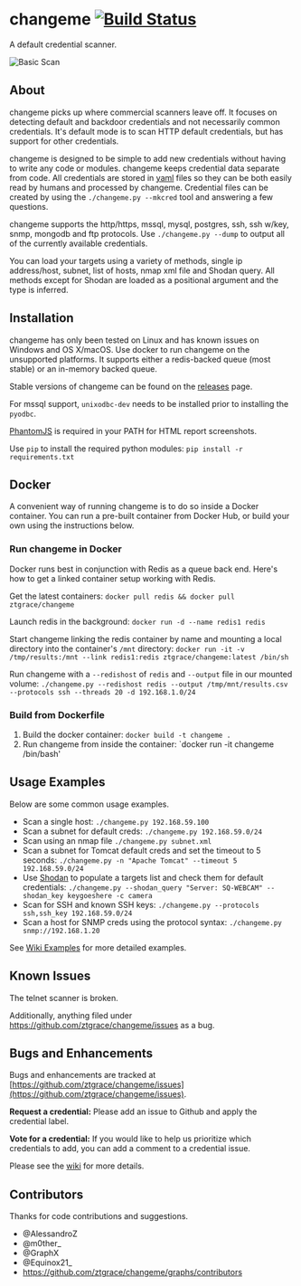 # changeme [![Build Status](https://travis-ci.org/ztgrace/changeme.svg?branch=master)](https://travis-ci.org/ztgrace/changeme)

A default credential scanner.

![Basic Scan](https://raw.githubusercontent.com/wiki/ztgrace/changeme/images/basic.gif)

## About

changeme picks up where commercial scanners leave off. It focuses on detecting default and backdoor credentials and not necessarily common credentials. It's default mode is to scan HTTP default credentials, but has support for other credentials.

changeme is designed to be simple to add new credentials without having to write any code or modules. changeme keeps credential data separate from code. All credentials are stored in [yaml](http://yaml.org/) files so they can be both easily read by humans and processed by changeme. Credential files can be created by using the `./changeme.py --mkcred` tool and answering a few questions.

changeme supports the http/https, mssql, mysql, postgres, ssh, ssh w/key, snmp, mongodb and ftp protocols. Use `./changeme.py --dump` to output all of the currently available credentials.

You can load your targets using a variety of methods, single ip address/host, subnet, list of hosts, nmap xml file and Shodan query. All methods except for Shodan are loaded as a positional argument and the type is inferred.

## Installation

changeme has only been tested on Linux and has known issues on Windows and OS X/macOS. Use docker to run changeme on the unsupported platforms. It supports either a redis-backed queue (most stable) or an in-memory backed queue.

Stable versions of changeme can be found on the [releases](https://github.com/ztgrace/changeme/releases) page.

For mssql support, `unixodbc-dev` needs to be installed prior to installing the `pyodbc`.

[PhantomJS](http://phantomjs.org/) is required in your PATH for HTML report screenshots.

Use `pip` to install the required python modules: `pip install -r requirements.txt`

## Docker

A convenient way of running changeme is to do so inside a Docker container. You can run a pre-built container from Docker Hub, or build your own using the instructions below.

### Run changeme in Docker

Docker runs best in conjunction with Redis as a queue back end. Here's how to get a linked container setup working with Redis.

Get the latest containers: `docker pull redis && docker pull ztgrace/changeme`

Launch redis in the background: `docker run -d --name redis1 redis`

Start changeme linking the redis container by name and mounting a local directory into the container's `/mnt` directory: `docker run -it -v /tmp/results:/mnt --link redis1:redis ztgrace/changeme:latest /bin/sh`

Run changeme with a `--redishost` of `redis` and `--output` file in our mounted volume: `./changeme.py --redishost redis --output /tmp/mnt/results.csv --protocols ssh --threads 20 -d 192.168.1.0/24`

### Build from Dockerfile

1. Build the docker container: `docker build -t changeme .`
2. Run changeme from inside the container: `docker run -it changeme /bin/bash'

## Usage Examples

Below are some common usage examples.

* Scan a single host: `./changeme.py 192.168.59.100`
* Scan a subnet for default creds: `./changeme.py 192.168.59.0/24`
* Scan using an nmap file `./changeme.py subnet.xml`
* Scan a subnet for Tomcat default creds and set the timeout to 5 seconds: `./changeme.py -n "Apache Tomcat" --timeout 5 192.168.59.0/24`
* Use [Shodan](https://www.shodan.io/) to populate a targets list and check them for default credentials: `./changeme.py --shodan_query "Server: SQ-WEBCAM" --shodan_key keygoeshere -c camera`
* Scan for SSH and known SSH keys: `./changeme.py --protocols ssh,ssh_key 192.168.59.0/24`
* Scan a host for SNMP creds using the protocol syntax: `./changeme.py snmp://192.168.1.20`

See [Wiki Examples](https://github.com/ztgrace/changeme/wiki/Examples) for more detailed examples.

## Known Issues

The telnet scanner is broken.

Additionally, anything filed under https://github.com/ztgrace/changeme/issues as a bug.

## Bugs and Enhancements

Bugs and enhancements are tracked at [https://github.com/ztgrace/changeme/issues](https://github.com/ztgrace/changeme/issues).

**Request a credential:** Please add an issue to Github and apply the credential label.

**Vote for a credential:** If you would like to help us prioritize which credentials to add, you can add a comment to a credential issue.

Please see the [wiki](https://github.com/ztgrace/changeme/wiki) for more details.

## Contributors

Thanks for code contributions and suggestions.

* @AlessandroZ
* @m0ther_
* @GraphX
* @Equinox21_
* https://github.com/ztgrace/changeme/graphs/contributors

